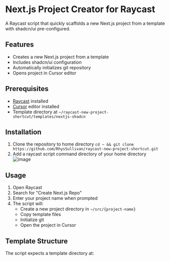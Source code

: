 # Next.js Project Creator for Raycast

A Raycast script that quickly scaffolds a new Next.js project from a template with shadcn/ui pre-configured.

## Features

- Creates a new Next.js project from a template
- Includes shadcn/ui configuration
- Automatically initializes git repository
- Opens project in Cursor editor

## Prerequisites

- [Raycast](https://raycast.com/) installed
- [Cursor](https://cursor.sh/) editor installed
- Template directory at `~/raycast-new-project-shortcut/templates/nextjs-shadcn`

## Installation

1. Clone the repository to home directory `cd ~ && git clone https://github.com/RhysSullivan/raycast-new-project-shortcut.git`
2. Add a raycast script command directory of your home directory
   ![image](https://trhvmfwkvd.ufs.sh/f/tzecRIhy9iIErlaKX2bYMRCIf6gBJLb1n4lD8kFHuxw3pOmz)

## Usage

1. Open Raycast
2. Search for "Create Next.js Repo"
3. Enter your project name when prompted
4. The script will:
   - Create a new project directory in `~/src/{project-name}`
   - Copy template files
   - Initialize git
   - Open the project in Cursor

## Template Structure

The script expects a template directory at:
